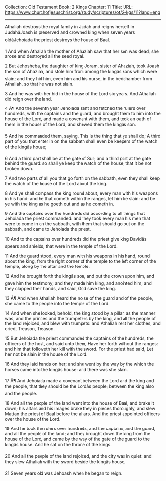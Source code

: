 Collection: Old Testament
Book: 2 Kings
Chapter: 11
Title: 
URL: https://www.churchofjesuschrist.org/study/scriptures/ot/2-kgs/11?lang=eng

---

Athaliah destroys the royal family in Judah and reigns herself in JudahâJoash is preserved and crowned king when seven years oldâJehoiada the priest destroys the house of Baal.

1 And when Athaliah the mother of Ahaziah saw that her son was dead, she arose and destroyed all the seed royal.

2 But Jehosheba, the daughter of king Joram, sister of Ahaziah, took Joash the son of Ahaziah, and stole him from among the kingâs sons which were slain; and they hid him, even him and his nurse, in the bedchamber from Athaliah, so that he was not slain.

3 And he was with her hid in the house of the Lord six years. And Athaliah did reign over the land.

4 Â¶ And the seventh year Jehoiada sent and fetched the rulers over hundreds, with the captains and the guard, and brought them to him into the house of the Lord, and made a covenant with them, and took an oath of them in the house of the Lord, and shewed them the kingâs son.

5 And he commanded them, saying, This is the thing that ye shall do; A third part of you that enter in on the sabbath shall even be keepers of the watch of the kingâs house;

6 And a third part shall be at the gate of Sur; and a third part at the gate behind the guard: so shall ye keep the watch of the house, that it be not broken down.

7 And two parts of all you that go forth on the sabbath, even they shall keep the watch of the house of the Lord about the king.

8 And ye shall compass the king round about, every man with his weapons in his hand: and he that cometh within the ranges, let him be slain: and be ye with the king as he goeth out and as he cometh in.

9 And the captains over the hundreds did according to all things that Jehoiada the priest commanded: and they took every man his men that were to come in on the sabbath, with them that should go out on the sabbath, and came to Jehoiada the priest.

10 And to the captains over hundreds did the priest give king Davidâs spears and shields, that were in the temple of the Lord.

11 And the guard stood, every man with his weapons in his hand, round about the king, from the right corner of the temple to the left corner of the temple, along by the altar and the temple.

12 And he brought forth the kingâs son, and put the crown upon him, and gave him the testimony; and they made him king, and anointed him; and they clapped their hands, and said, God save the king.

13 Â¶ And when Athaliah heard the noise of the guard and of the people, she came to the people into the temple of the Lord.

14 And when she looked, behold, the king stood by a pillar, as the manner was, and the princes and the trumpeters by the king, and all the people of the land rejoiced, and blew with trumpets: and Athaliah rent her clothes, and cried, Treason, Treason.

15 But Jehoiada the priest commanded the captains of the hundreds, the officers of the host, and said unto them, Have her forth without the ranges: and him that followeth her kill with the sword. For the priest had said, Let her not be slain in the house of the Lord.

16 And they laid hands on her; and she went by the way by the which the horses came into the kingâs house: and there was she slain.

17 Â¶ And Jehoiada made a covenant between the Lord and the king and the people, that they should be the Lordâs people; between the king also and the people.

18 And all the people of the land went into the house of Baal, and brake it down; his altars and his images brake they in pieces thoroughly, and slew Mattan the priest of Baal before the altars. And the priest appointed officers over the house of the Lord.

19 And he took the rulers over hundreds, and the captains, and the guard, and all the people of the land; and they brought down the king from the house of the Lord, and came by the way of the gate of the guard to the kingâs house. And he sat on the throne of the kings.

20 And all the people of the land rejoiced, and the city was in quiet: and they slew Athaliah with the sword beside the kingâs house.

21 Seven years old was Jehoash when he began to reign.
